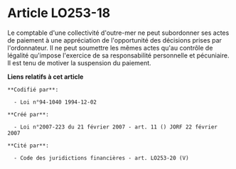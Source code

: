 # Article LO253-18

Le comptable d'une collectivité d'outre-mer ne peut subordonner ses actes de paiement à une appréciation de l'opportunité des
décisions prises par l'ordonnateur. Il ne peut soumettre les mêmes actes qu'au contrôle de légalité qu'impose l'exercice de
sa responsabilité personnelle et pécuniaire. Il est tenu de motiver la suspension du paiement.

**Liens relatifs à cet article**

	**Codifié par**:

	  - Loi n°94-1040 1994-12-02

	**Créé par**:

	  - Loi n°2007-223 du 21 février 2007 - art. 11 () JORF 22 février 2007

	**Cité par**:

	  - Code des juridictions financières - art. LO253-20 (V)

